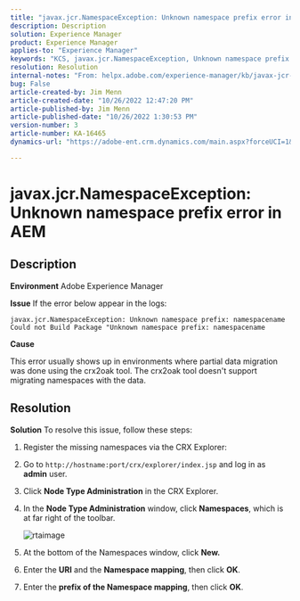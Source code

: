 ```yaml
---
title: "javax.jcr.NamespaceException: Unknown namespace prefix error in AEM"
description: Description
solution: Experience Manager
product: Experience Manager
applies-to: "Experience Manager"
keywords: "KCS, javax.jcr.NamespaceException, Unknown namespace prefix error, AEM, Adobe Experience Manager, troubleshooting"
resolution: Resolution
internal-notes: "From: helpx.adobe.com/experience-manager/kb/javax-jcr-NamespaceException-Unknown-namespace-prefix-error-in-AEM.html"
bug: False
article-created-by: Jim Menn
article-created-date: "10/26/2022 12:47:20 PM"
article-published-by: Jim Menn
article-published-date: "10/26/2022 1:30:53 PM"
version-number: 3
article-number: KA-16465
dynamics-url: "https://adobe-ent.crm.dynamics.com/main.aspx?forceUCI=1&pagetype=entityrecord&etn=knowledgearticle&id=bf4ce552-2c55-ed11-bba2-6045bd006b4b"

---
```

# javax.jcr.NamespaceException: Unknown namespace prefix error in AEM

## Description


<b>Environment</b>
 Adobe Experience Manager

<b>Issue</b>
 If the error below appear in the logs:


```
javax.jcr.NamespaceException: Unknown namespace prefix: namespacename
Could not Build Package "Unknown namespace prefix: namespacename
```


<b>Cause</b>

This error usually shows up in environments where partial data migration was done using the crx2oak tool.
 The crx2oak tool doesn't support migrating namespaces with the data.


## Resolution


<b>Solution</b>
To resolve this issue, follow these steps:

1. Register the missing namespaces via the CRX Explorer:
2. Go to `http://hostname:port/crx/explorer/index.jsp` and log in as <b>admin</b> user.
3. Click <b>Node Type Administration</b> in the CRX Explorer.
4. In the <b>Node Type Administration</b> window, click <b>Namespaces</b>, which is at far right of the toolbar.

    ![rtaimage](https://helpx.adobe.com/content/dam/help/en/experience-manager/kb/javax-jcr-NamespaceException-Unknown-namespace-prefix-error-in-AEM/_jcr_content/main-pars/procedure/proc_par/step_2/step_par/image/rtaimage.png "rtaimage")

    
5. At the bottom of the Namespaces window, click <b>New.</b>
6. Enter the <b>URI</b> and the <b>Namespace mapping</b>, then click <b>OK</b>.
7. Enter the <b>prefix of the Namespace mapping</b>, then click <b>OK</b>.

